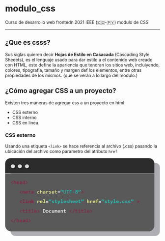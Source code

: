 # modulo_css
Curso de desarrollo web frontedn 2021 IEEE (🇨🇴-🇵🇾) modulo de CSS
________________________________________________________________

## ¿Que es csss?

Sus siglas quieren decir **Hojas de Estilo en Casacada** (Cascading Style Sheeets), es el lenguaje usado para dar estilo a el contenido web creado con HTML, este define la apariencia que tendran los sitios web, incluiyendo, colores, tipografia, tamaño y margen def los elementos, entre otras propiedades de los mismos. (que se verán a lo largo del modulo.)

## ¿Cómo agregar CSS a un proyecto?

Existen tres maneras de agregar css a un proyecto en html 
* CSS externo
* CSS interno
* CSS en linea

### CSS externo 
Usando una etiqueta `<link>` se hace referencia al archivo (.css) pasando la ubicación del archivo como parametro del atributo `href`

![](/img/cssexterno.PNG)
